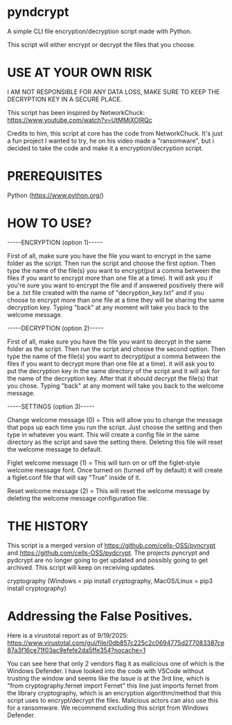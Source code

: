 # pyndcrypt
A simple CLI file encryption/decryption script made with Python.

This script will either encrypt or decrypt the files that you choose.

# USE AT YOUR OWN RISK
 
I AM NOT RESPONSIBLE FOR ANY DATA LOSS, MAKE SURE TO KEEP THE DECRYPTION KEY IN A SECURE PLACE.

This script has been inspired by NetworkChuck: https://www.youtube.com/watch?v=UtMMjXOlRQc

Credits to him, this script at core has the code from NetworkChuck. It's just a fun project I wanted to try, he on his video made a "ransomware", but i decided to take the code and make it a encryption/decryption script.

# PREREQUISITES
Python (https://www.python.org/)

# HOW TO USE?

-----ENCRYPTION (option 1)-----

First of all, make sure you have the file you want to encrypt in the same folder as the script. Then run the script and choose the first option. Then type the name of the file(s) you want to encrypt(put a comma between the files if you want to encrypt more than one file at a time). It will ask you if you're sure you want to encrypt the file and if answered positively there will be a .txt file created with the name of "decryption_key.txt" and if you choose to encrypt more than one file at a time they will be sharing the same decryption key. Typing "back" at any moment will take you back to the welcome message.

-----DECRYPTION (option 2)-----

First of all, make sure you have the file you want to decrypt in the same folder as the script. Then run the script and choose the second option. Then type the name of the file(s) you want to decrypt(put a comma between the files if you want to decrypt more than one file at a time). it will ask you to put the decryption key in the same directory of the script and it will ask for the name of the decryption key. After that it should decrypt the file(s) that you chose. Typing "back" at any moment will take you back to the welcome message.

-----SETTINGS (option 3)-----

Change welcome message (0) = This will allow you to change the message that pops up each time you run the script. Just choose the setting and then type in whatever you want. This will create a config file in the same directory as the script and save the setting there. Deleting this file will reset the welcome message to default.

Figlet welcome message (1) = This will turn on or off the figlet-style welcome message font. Once turned on (turned off by default) it will create a figlet.conf file that will say "True" inside of it.

Reset welcome message (2) = This will reset the welcome message by deleting the welcome message configuration file.

# THE HISTORY

This script is a merged version of https://github.com/cells-OSS/pyncrypt and https://github.com/cells-OSS/pydcrypt. The projects pyncrypt and pydcrypt are no longer going to get updated and possibly going to get archived. This script will keep on receiving updates.

cryptography (Windows = pip install cryptography, MacOS/Linux = pip3 install cryptography)

# Addressing the False Positives.
Here is a virustotal report as of 9/19/2025: https://www.virustotal.com/gui/file/0db857c225c2c0694775d277083387ce87a3f16ce71f03ac9efefe2da5ffe354?nocache=1

You can see here that only 2 vendors flag it as malicious one of which is the Windows Defender.
I have looked into the code with VSCode without trusting the window and seems like the issue is at the 3rd line, which is "from cryptography.fernet import Fernet"
this line just imports fernet from the library cryptography, which is an encryption algorithm/method that this script uses to encrypt/decrypt the files. Malicious actors can also use this for a ransomware. We recommend excluding this script from Windows Defender.